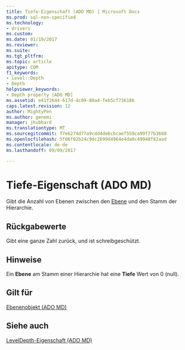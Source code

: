 ```yaml
---
title: Tiefe-Eigenschaft (ADO MD) | Microsoft Docs
ms.prod: sql-non-specified
ms.technology:
- drivers
ms.custom: 
ms.date: 01/19/2017
ms.reviewer: 
ms.suite: 
ms.tgt_pltfrm: 
ms.topic: article
apitype: COM
f1_keywords:
- Level::Depth
- Depth
helpviewer_keywords:
- Depth property [ADO MD]
ms.assetid: e41f2644-617d-4c09-80a4-feb5cf736186
caps.latest.revision: 12
author: MightyPen
ms.author: genemi
manager: jhubbard
ms.translationtype: MT
ms.sourcegitcommit: f7e6274d77a9cdd4de6cbcaef559ca99f77b3608
ms.openlocfilehash: 5f06f02b24c9dc2699d4964e4da0c49948f82aad
ms.contentlocale: de-de
ms.lasthandoff: 09/09/2017

---
```

# <a name="depth-property-ado-md"></a>Tiefe-Eigenschaft (ADO MD)
Gibt die Anzahl von Ebenen zwischen den [Ebene](../../../ado/reference/ado-md-api/level-object-ado-md.md) und den Stamm der Hierarchie.  
  
## <a name="return-values"></a>Rückgabewerte  
 Gibt eine ganze Zahl zurück, und ist schreibgeschützt.  
  
## <a name="remarks"></a>Hinweise  
 Ein **Ebene** am Stamm einer Hierarchie hat eine **Tiefe** Wert von 0 (null).  
  
## <a name="applies-to"></a>Gilt für  
 [Ebenenobjekt (ADO MD)](../../../ado/reference/ado-md-api/level-object-ado-md.md)  
  
## <a name="see-also"></a>Siehe auch  
 [LevelDepth-Eigenschaft (ADO MD)](../../../ado/reference/ado-md-api/leveldepth-property-ado-md.md)
